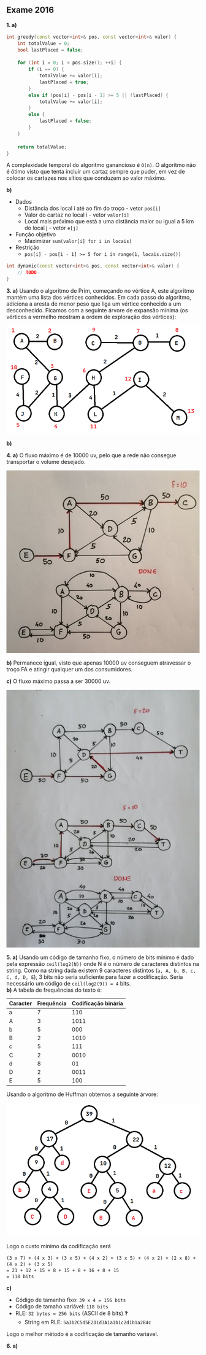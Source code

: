 ## Exame 2016

**1. a)**
```cpp
int greedy(const vector<int>& pos, const vector<int>& valor) {
    int totalValue = 0;
    bool lastPlaced = false;

    for (int i = 0; i < pos.size(); ++i) {
        if (i == 0) {
            totalValue += valor[i];
            lastPlaced = true;
        }
        else if (pos[i] - pos[i - 1] >= 5 || !lastPlaced) {
            totalValue += valor[i];
        }
        else {
            lastPlaced = false;
        }
    }

    return totalValue;
}
```
A complexidade temporal do algoritmo ganancioso é `O(n)`. O algoritmo não é ótimo visto que tenta incluir um cartaz sempre que puder, em vez de colocar os cartazes nos sítios que conduzem ao valor máximo.

**b)**
* Dados
    * Distância dos local i até ao fim do troço - vetor `pos[i]`
    * Valor do cartaz no local i - vetor `valor[i]`
    * Local mais próximo que está a uma distância maior ou igual a 5 km do local j - vetor `e[j]`
* Função objetivo
    * Maximizar `sum(valor[i] for i in locais)`
* Restrição
    * `pos[i] - pos[i - 1] >= 5 for i in range(1, locais.size())`

```cpp
int dynamic(const vector<int>& pos, const vector<int>& valor) {
    // TODO
}
```

**3. a)** Usando o algoritmo de Prim, começando no vértice A, este algoritmo mantém uma lista dos vértices conhecidos. Em cada passo do algoritmo, adiciona a aresta de menor peso que liga um vértice conhecido a um desconhecido. Ficamos com a seguinte árvore de expansão mínima (os vértices a vermelho mostram a ordem de exploração dos vértices):

![](Imagens/Prim2016.png)

**b)**  

**4. a)** O fluxo máximo é de 10000 uv, pelo que a rede não consegue transportar o volume desejado.

![](Imagens/Fluxo2016.jpg)

**b)** Permanece igual, visto que apenas 10000 uv conseguem atravessar o troço FA e atingir qualquer um dos consumidores.

**c)** O fluxo máximo passa a ser 30000 uv.

![](Imagens/Fluxo2016c.jpg)

**5. a)** Usando um código de tamanho fixo, o número de bits mínimo é dado pela expressão `ceil(log2(N))` onde N é o número de caracteres distintos na string. Como na string dada existem 9 caracteres distintos (`a, A, b, B, c, C, d, D, E`), 3 bits não seria suficiente para fazer a codificação. Seria necessário um código de `ceil(log2(9)) = 4` bits.  
**b)** A tabela de frequências do texto é:

Caracter|Frequência|Codificação binária
-|-|-
a|7|110
A|3|1011
b|5|000
B|2|1010
c|5|111
C|2|0010
d|8|01
D|2|0011
E|5|100

Usando o algoritmo de Huffman obtemos a seguinte árvore:

![](Imagens/Huffman2016.png)

Logo o custo mínimo da codificação será
```
(3 x 7) + (4 x 3) + (3 x 5) + (4 x 2) + (3 x 5) + (4 x 2) + (2 x 8) + (4 x 2) + (3 x 5)
= 21 + 12 + 15 + 8 + 15 + 8 + 16 + 8 + 15
= 118 bits
```

**c)** 

* Código de tamanho fixo: `39 x 4 = 156 bits`
* Código de tamaho variável: `118 bits`
* RLE: `32 bytes = 256 bits` (ASCII de 8 bits) ❓
    * String em RLE: `5a3b2C5d5E2D1d3A1a1b1c2d1b1a2B4c`

Logo o melhor método é a codificação de tamanho variável.

**6. a)**  
